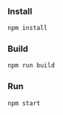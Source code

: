 ### Install
```bash
npm install
```

### Build
```bash
npm run build
```

### Run
```bash
npm start
```



